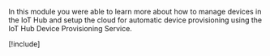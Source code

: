 In this module you were able to learn more about how to manage devices in the IoT Hub and setup the cloud for automatic device provisioning using the IoT Hub Device Provisioning Service.

[!include[](../../../includes/azure-sandbox-cleanup.md)]
